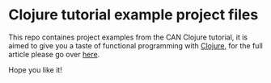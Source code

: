 # Clojure tutorial example project files

This repo containes project examples from the CAN Clojure tutorial, it is aimed to give you a taste of functional programming with [Clojure](http://clojure.org), for the full article please go over [here](http://www.creativeapplications.net/reference/introduction-t…mming-language/).

Hope you like it!
